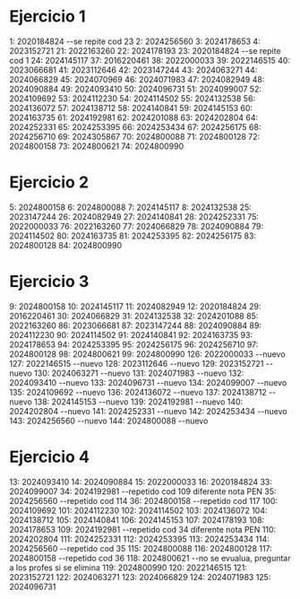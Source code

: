 # Ejercicio 1
1: 2020184824 --se repite cod 23
2: 2024256560
3: 2024178653
4: 2023152721
21: 2022163260
22: 2024178193
23: 2020184824 --se repite cod 1
24: 2024145117
37: 2016220461
38: 2022000033
39: 2022146515
40: 2023066681
41: 2023112646
42: 2023147244
43: 2024063271
44: 2024066829
45: 2024070969
46: 2024071983
47: 2024082949
48: 2024090884
49: 2024093410
50: 2024096731
51: 2024099007
52: 2024109692
53: 2024112230
54: 2024114502
55: 2024132538
56: 2024136072
57: 2024138712
58: 2024140841
59: 2024145153
60: 2024163735
61: 2024192981
62: 2024201088
63: 2024202804
64: 2024252331
65: 2024253395
66: 2024253434
67: 2024256175
68: 2024256710
69: 2024305867
70: 2024800088
71: 2024800128
72: 2024800158
73: 2024800621
74: 2024800990

# Ejercicio 2
5: 2024800158
6: 2024800088
7: 2024145117
8: 2024132538
25: 2023147244
26: 2024082949
27: 2024140841
28: 2024252331
75: 2022000033
76: 2022163260
77: 2024066829
78: 2024090884
79: 2024114502
80: 2024163735
81: 2024253395
82: 2024256175
83: 2024800128
84: 2024800990

# Ejercicio 3
9:  2024800158
10: 2024145117
11: 2024082949
12: 2020184824
29: 2016220461
30: 2024066829
31: 2024132538
32: 2024201088
85: 2022163260
86: 2023066681
87: 2023147244
88: 2024090884
89: 2024112230
90: 2024114502
91: 2024140841
92: 2024163735
93: 2024178653
94: 2024253395
95: 2024256175
96: 2024256710
97: 2024800128
98: 2024800621
99: 2024800990
126: 2022000033 --nuevo
127: 2022146515 --nuevo
128: 2023112646 --nuevo
129: 2023152721 --nuevo
130: 2024063271 --nuevo
131: 2024071983 --nuevo
132: 2024093410 --nuevo
133: 2024096731 --nuevo
134: 2024099007 --nuevo
135: 2024109692 --nuevo
136: 2024136072 --nuevo
137: 2024138712 --nuevo
138: 2024145153 --nuevo
139: 2024192981 --nuevo
140: 2024202804 --nuevo
141: 2024252331 --nuevo
142: 2024253434 --nuevo
143: 2024256560 --nuevo
144: 2024800088 --nuevo

# Ejercicio 4
13: 2024093410
14: 2024090884
15: 2022000033
16: 2020184824
33: 2024099007
34: 2024192981 --repetido cod 109 diferente nota PEN
35: 2024256560 --repetido cod 114
36: 2024800158 --repetido cod 117
100: 2024109692
101: 2024112230
102: 2024114502
103: 2024136072
104: 2024138712
105: 2024140841
106: 2024145153
107: 2024178193
108: 2024178653
109: 2024192981 --repetido cod 34 diferente nota PEN
110: 2024202804
111: 2024252331
112: 2024253395
113: 2024253434
114: 2024256560 --repetido cod 35
115: 2024800088
116: 2024800128
117: 2024800158 --repetido cod 36
118: 2024800621 --no se evualua, preguntar a los profes si se elimina
119: 2024800990
120: 2022146515
121: 2023152721
122: 2024063271
123: 2024066829
124: 2024071983
125: 2024096731
